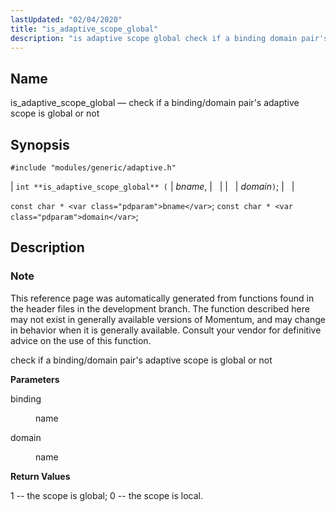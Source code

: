 ```yaml
---
lastUpdated: "02/04/2020"
title: "is_adaptive_scope_global"
description: "is adaptive scope global check if a binding domain pair's adaptive scope is global or not int is adaptive scope global bname domain const char bname const char domain This reference page was automatically generated from functions found in the header files in the development branch The function described here..."
---
```


<a name="apis.is_adaptive_scope_global"></a> 
## Name

is_adaptive_scope_global — check if a binding/domain pair's adaptive scope is global or not

## Synopsis

`#include "modules/generic/adaptive.h"`

| `int **is_adaptive_scope_global** (` | <var class="pdparam">bname</var>, |   |
|   | <var class="pdparam">domain</var>`)`; |   |

`const char * <var class="pdparam">bname</var>`;
`const char * <var class="pdparam">domain</var>`;<a name="idp46891600"></a> 
## Description

### Note

This reference page was automatically generated from functions found in the header files in the development branch. The function described here may not exist in generally available versions of Momentum, and may change in behavior when it is generally available. Consult your vendor for definitive advice on the use of this function.

check if a binding/domain pair's adaptive scope is global or not

**<a name="idp46894496"></a> Parameters**

<dl class="variablelist">

<dt>binding</dt>

<dd>

name

</dd>

<dt>domain</dt>

<dd>

name

</dd>

</dl>

**<a name="idp46899040"></a> Return Values**

1 -- the scope is global; 0 -- the scope is local.